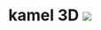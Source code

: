 # kamel 3D <a href="https://github.com/ft-grmhd/kanel-3D/actions/workflows/build.yml"><img src="https://github.com/ft-grmhd/kanel-3D/actions/workflows/build.yml/badge.svg"></a>
